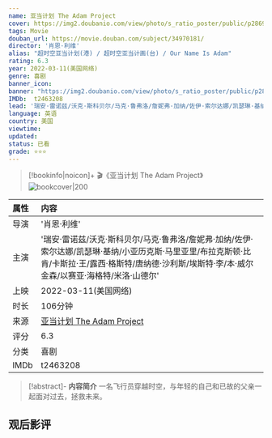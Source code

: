```yaml
---
name: 亚当计划 The Adam Project
cover: https://img2.doubanio.com/view/photo/s_ratio_poster/public/p2869545761.jpg
tags: Movie
douban_url: https://movie.douban.com/subject/34970181/
director: '肖恩·利维'
alias: "超时空亚当计划(港) / 超时空亚当计画(台) / Our Name Is Adam"
rating: 6.3
year: 2022-03-11(美国网络)
genre: 喜剧
banner_icon: 
banner: "https://img2.doubanio.com/view/photo/s_ratio_poster/public/p2869545761.jpg"
IMDb:  t2463208
lead: '瑞安·雷诺兹/沃克·斯科贝尔/马克·鲁弗洛/詹妮弗·加纳/佐伊·索尔达娜/凯瑟琳·基纳/小亚历克斯·马里亚里/布拉克斯顿·比肯/卡斯拉·王/露西·格斯特/唐纳德·沙利斯/埃斯特·李/本·威尔金森/以赛亚·海格特/米洛·山德尔' 
language: 英语 
country: 美国 
viewtime:
updated: 
status: 已看
grade: ⭐️⭐️⭐️
---
```

> [!bookinfo|noicon]+ 🎬《亚当计划 The Adam Project》
> ![bookcover|200](https://img2.doubanio.com/view/photo/s_ratio_poster/public/p2869545761.jpg)
>
| 属性 | 内容                                       |
|:---- |:------------------------------------------ |
| 导演 | '肖恩·利维'                         |
| 主演 | '瑞安·雷诺兹/沃克·斯科贝尔/马克·鲁弗洛/詹妮弗·加纳/佐伊·索尔达娜/凯瑟琳·基纳/小亚历克斯·马里亚里/布拉克斯顿·比肯/卡斯拉·王/露西·格斯特/唐纳德·沙利斯/埃斯特·李/本·威尔金森/以赛亚·海格特/米洛·山德尔'                             |
| 上映 | 2022-03-11(美国网络)                             |
| 时长 | 106分钟                   |
| 来源 | [亚当计划 The Adam Project](https://movie.douban.com/subject/34970181/) |
| 评分 | 6.3                           |
| 分类 | 喜剧                            |
| IMDb | t2463208                             | 

> [!abstract]- **内容简介**
>  一名飞行员穿越时空，与年轻的自己和已故的父亲一起面对过去，拯救未来。
>  
## 观后影评
